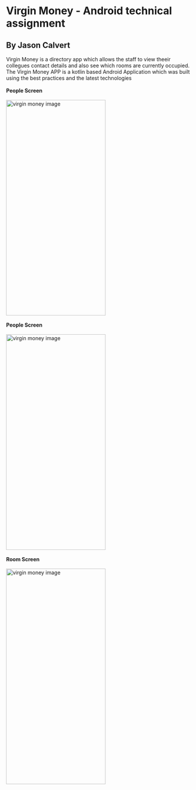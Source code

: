 # Virgin Money - Android technical assignment
## By Jason Calvert 
Virgin Money is a directory app which allows the staff to view theeir collegues contact details and also see which
rooms are currently occupied.
The Virgin Money APP is a kotlin based Android Application which was built using the best practices and the latest
technologies
</br>
</br>
**People Screen**
</br>
</br>
<img src="https://user-images.githubusercontent.com/13630124/222964713-a536a9ed-f8a0-43b8-83dd-61148f6c19ed.jpg" alt="virgin money image" width="270" height="585">
</br>
</br>
**People Screen**
</br>
</br>
<img src="https://user-images.githubusercontent.com/13630124/222966818-f5af7691-54ca-4010-b21b-cd2060c68865.jpg" alt="virgin money image" width="270" height="585">
</br>
</br>
**Room Screen**
</br>
</br>
<img src="https://user-images.githubusercontent.com/13630124/222967107-63fa005a-438f-4390-9443-ccd1d66893ff.jpg" alt="virgin money image" width="270" height="585">
</br>
</br>

